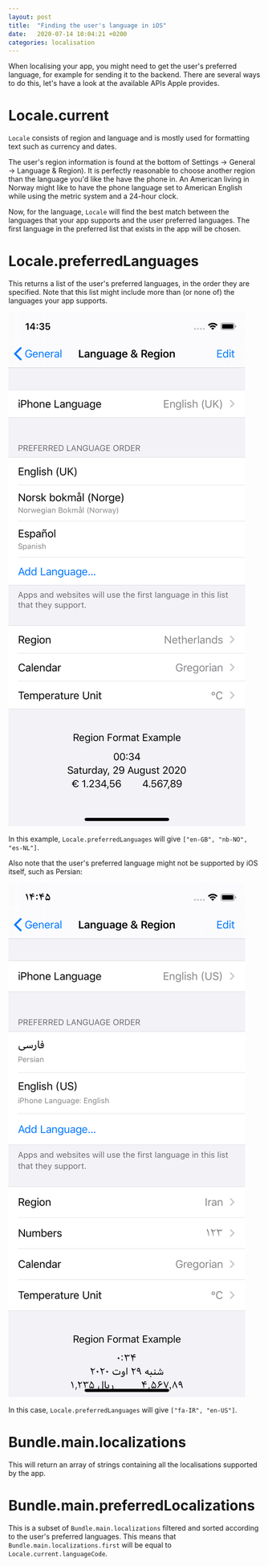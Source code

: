 ```yaml
---
layout: post
title:  "Finding the user's language in iOS"
date:   2020-07-14 10:04:21 +0200
categories: localisation
---
```


When localising your app, you might need to get the user's preferred language, for example for sending it to the backend. There are several ways to do this, let's have a look at the available APIs Apple provides.

# Locale.current

`Locale` consists of region and language and is mostly used for formatting text such as currency and dates.

The user's region information is found at the bottom of Settings → General → Language & Region). It is perfectly reasonable to choose another region than the language you'd like the have the phone in. An American living in Norway might like to have the phone language set to American English while using the metric system and a 24-hour clock. 

Now, for the language, `Locale` will find the best match between the languages that your app supports and the user preferred languages. The first language in the preferred list that exists in the app will be chosen.

# Locale.preferredLanguages

This returns a list of the user's preferred languages, in the order they are specified. Note that this list might include more than (or none of) the languages your app supports.

![Locale.preferredLanguages](/assets/locale.preferredlanguages.english.png)

In this example, `Locale.preferredLanguages` will give `["en-GB", "nb-NO", "es-NL"]`.

Also note that the user's preferred language might not be supported by iOS itself, such as Persian:

![Locale.preferredLanguages](/assets/locale.preferredlanguages.persian.png)

In this case, `Locale.preferredLanguages` will give `["fa-IR", "en-US"]`.

# Bundle.main.localizations

This will return an array of strings containing all the localisations supported by the app.

# Bundle.main.preferredLocalizations

This is a subset of `Bundle.main.localizations` filtered and sorted according to the user's preferred languages. This means that `Bundle.main.localizations.first` will be equal to `Locale.current.languageCode`.